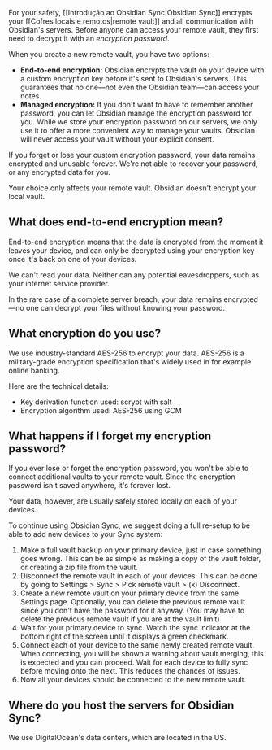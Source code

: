 For your safety, [[Introdução ao Obsidian Sync|Obsidian Sync]] encrypts your [[Cofres locais e remotos|remote vault]] and all communication with Obsidian's servers. Before anyone can access your remote vault, they first need to decrypt it with an _encryption password_.

When you create a new remote vault, you have two options:

- **End-to-end encryption:** Obsidian encrypts the vault on your device with a custom encryption key before it's sent to Obsidian's servers. This guarantees that no one—not even the Obsidian team—can access your notes.
- **Managed encryption:** If you don't want to have to remember another password, you can let Obsidian manage the encryption password for you. While we store your encryption password on our servers, we only use it to offer a more convenient way to manage your vaults. Obsidian will never access your vault without your explicit consent.

If you forget or lose your custom encryption password, your data remains encrypted and unusable forever. We're not able to recover your password, or any encrypted data for you.

Your choice only affects your remote vault. Obsidian doesn't encrypt your local vault.

## What does end-to-end encryption mean?

End-to-end encryption means that the data is encrypted from the moment it leaves your device, and can only be decrypted using your encryption key once it's back on one of your devices.

We can't read your data. Neither can any potential eavesdroppers, such as your internet service provider.

In the rare case of a complete server breach, your data remains encrypted—no one can decrypt your files without knowing your password.

## What encryption do you use?

We use industry-standard AES-256 to encrypt your data. AES-256 is a military-grade encryption specification that's widely used in for example online banking.

Here are the technical details:

- Key derivation function used: scrypt with salt
- Encryption algorithm used: AES-256 using GCM

## What happens if I forget my encryption password?

If you ever lose or forget the encryption password, you won't be able to connect additional vaults to your remote vault. Since the encryption password isn't saved anywhere, it's forever lost.

Your data, however, are usually safely stored locally on each of your devices.

To continue using Obsidian Sync, we suggest doing a full re-setup to be able to add new devices to your Sync system:

1. Make a full vault backup on your primary device, just in case something goes wrong. This can be as simple as making a copy of the vault folder, or creating a zip file from the vault.
2. Disconnect the remote vault in each of your devices. This can be done by going to Settings > Sync > Pick remote vault > (x) Disconnect.
3. Create a new remote vault on your primary device from the same Settings page. Optionally, you can delete the previous remote vault since you don't have the password for it anyway. (You may have to delete the previous remote vault if you are at the vault limit)
4. Wait for your primary device to sync. Watch the sync indicator at the bottom right of the screen until it displays a green checkmark.
5. Connect each of your device to the same newly created remote vault. When connecting, you will be shown a warning about vault merging, this is expected and you can proceed. Wait for each device to fully sync before moving onto the next. This reduces the chances of issues.
6. Now all your devices should be connected to the new remote vault.

## Where do you host the servers for Obsidian Sync?

We use DigitalOcean's data centers, which are located in the US.
